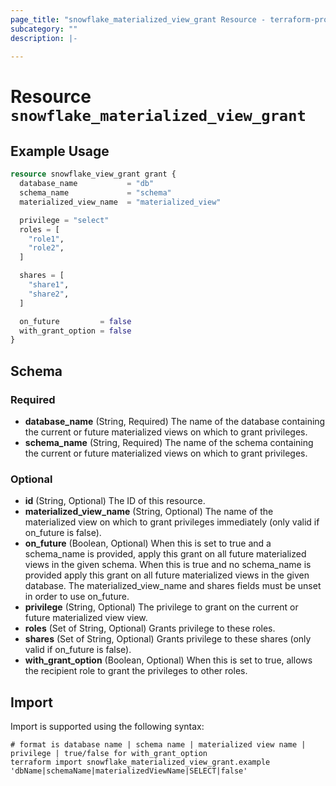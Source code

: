 ```yaml
---
page_title: "snowflake_materialized_view_grant Resource - terraform-provider-snowflake"
subcategory: ""
description: |-
  
---
```


# Resource `snowflake_materialized_view_grant`



## Example Usage

```terraform
resource snowflake_view_grant grant {
  database_name           = "db"
  schema_name             = "schema"
  materialized_view_name  = "materialized_view"

  privilege = "select"
  roles = [
    "role1",
    "role2",
  ]

  shares = [
    "share1",
    "share2",
  ]

  on_future         = false
  with_grant_option = false
}
```

## Schema

### Required

- **database_name** (String, Required) The name of the database containing the current or future materialized views on which to grant privileges.
- **schema_name** (String, Required) The name of the schema containing the current or future materialized views on which to grant privileges.

### Optional

- **id** (String, Optional) The ID of this resource.
- **materialized_view_name** (String, Optional) The name of the materialized view on which to grant privileges immediately (only valid if on_future is false).
- **on_future** (Boolean, Optional) When this is set to true and a schema_name is provided, apply this grant on all future materialized views in the given schema. When this is true and no schema_name is provided apply this grant on all future materialized views in the given database. The materialized_view_name and shares fields must be unset in order to use on_future.
- **privilege** (String, Optional) The privilege to grant on the current or future materialized view view.
- **roles** (Set of String, Optional) Grants privilege to these roles.
- **shares** (Set of String, Optional) Grants privilege to these shares (only valid if on_future is false).
- **with_grant_option** (Boolean, Optional) When this is set to true, allows the recipient role to grant the privileges to other roles.

## Import

Import is supported using the following syntax:

```shell
# format is database name | schema name | materialized view name | privilege | true/false for with_grant_option
terraform import snowflake_materialized_view_grant.example 'dbName|schemaName|materializedViewName|SELECT|false'
```
